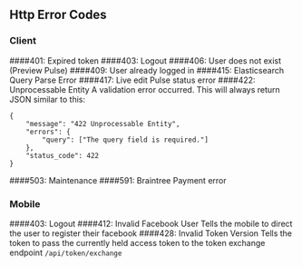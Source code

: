 ## Http Error Codes

### Client 

####401: Expired token
####403: Logout
####406: User does not exist (Preview Pulse)
####409: User already logged in
####415: Elasticsearch Query Parse Error
####417: Live edit Pulse status error
####422: Unprocessable Entity
A validation error occurred. This will always return JSON similar to this:
```
{
	"message": "422 Unprocessable Entity",
	"errors": {
		"query": ["The query field is required."]
	},
	"status_code": 422
}
```
####503: Maintenance
####591: Braintree Payment error

### Mobile
####403: Logout
####412: Invalid Facebook User
Tells the mobile to direct the user to register their facebook
####428: Invalid Token Version
Tells the token to pass the currently held access token to the token exchange endpoint `/api/token/exchange`